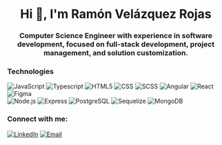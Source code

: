 <h1 align="center">Hi 👋, I'm Ramón Velázquez Rojas</h1>
<h3 align="center">Computer Science Engineer with experience in software development, focused on full-stack development, project management, and solution customization.</h3>
 
### Technologies
  ![JavaScript](https://img.shields.io/badge/-JavaScript-333333?style=flat&logo=javascript)
  ![Typescript](https://img.shields.io/badge/-Typescript-333333?style=flat&logo=typescript)
  ![HTML5](https://img.shields.io/badge/-HTML5-333333?style=flat&logo=HTML5)
  ![CSS](https://img.shields.io/badge/-CSS-333333?style=flat&logo=CSS3&logoColor=1572B6)
  ![SCSS](https://img.shields.io/badge/-SCSS-333333?style=flat&logo=SASS&logoColor=CE6B9E)
  ![Angular](https://img.shields.io/badge/-Angular-333333?style=flat&logo=angular)
  ![React](https://img.shields.io/badge/-React-333333?style=flat&logo=react)
  ![Figma](https://img.shields.io/badge/-Figma-333333?style=flat&logo=figma)
  <br/>
  ![Node.js](https://img.shields.io/badge/-Node.js-333333?style=flat&logo=node.js)
  ![Express](https://img.shields.io/badge/-Express-333333?style=flat&logo=express)
  ![PostgreSQL](https://img.shields.io/badge/-PostgreSQL-333333?style=flat&logo=postgresql)
  ![Sequelize](https://img.shields.io/badge/-Sequelize-333333?style=flat&logo=sequelize)
  ![MongoDB](https://img.shields.io/badge/-MongoDB-333333?style=flat&logo=MongoDB)


<h3 align="left">Connect with me:</h3>
<p align="left"> 
  <a href="https://www.linkedin.com/in/ram%C3%B3n-vel%C3%A1zquez-rojas/"><img alt="LinkedIn" src="https://img.shields.io/badge/LinkedIn-Ramon%20Velazquez%20Rojas-blue?style=flat-square&logo=linkedin"></a>
  <a href="rojasramonvelazquez@gmail.com"><img alt="Email" src="https://img.shields.io/badge/Gmail-rojasramonvelazquez@gmail.com-blue?style=flat-square&logo=gmail"></a>  
</p>
